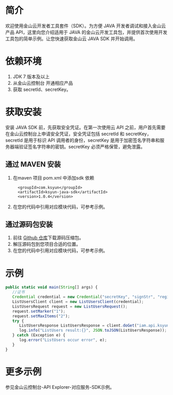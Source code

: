 # 简介

欢迎使用金山云开发者工具套件（SDK）。为方便 JAVA 开发者调试和接入金山云产品 API，这里向您介绍适用于 JAVA 的金山云开发工具包，并提供首次使用开发工具包的简单示例。让您快速获取金山云 JAVA SDK 并开始调用。

# 依赖环境

1. JDK 7 版本及以上
2. 从金山云控制台 开通相应产品
3. 获取 secretId、secretKey。

# 获取安装

安装 JAVA SDK 前，先获取安全凭证。在第一次使用云 API 之前，用户首先需要在金山云控制台上申请安全凭证，安全凭证包括 secretId 和 secretKey， secretId 是用于标识 API 调用者的身份，secretKey 是用于加密签名字符串和服务器端验证签名字符串的密钥。secretKey 必须严格保管，避免泄露。

## 通过 MAVEN 安装

1. 在maven 项目 pom.xml 中添加sdk 依赖
   ```
     <groupId>com.ksyun</groupId>
     <artifactId>ksyun-java-sdk</artifactId>
     <version>1.0.4</version>
   ```
2. 在您的代码中引用对应模块代码，可参考示例。

## 通过源码包安装

1. 前往 [Github 仓库](https://github.com/kingsoftcloud/sdk-java)下载源码压缩包。
2. 解压源码包到您项目合适的位置。
3. 在您的代码中引用对应模块代码，可参考示例。

# 示例

```js
public static void main(String[] args) {
   //证书
   Credential credential = new Credential("secretKey", "signStr", "region");
   ListUsersClient client = new ListUsersClient(credential);
   ListUsersRequest request = new ListUsersRequest();
   request.setMarker("1");
   request.setMaxItems("2");
   try {
      ListUsersResponse ListUsersResponse = client.doGet("iam.api.ksyun.com", request);
      log.info("ListUsers result:{}", JSON.toJSON(ListUsersResponse));
   } catch (Exception e) {
      log.error("ListUsers occur error", e);
   }
}
```

# 更多示例
参见金山云控制台-API Explorer-对应服务-SDK示例。